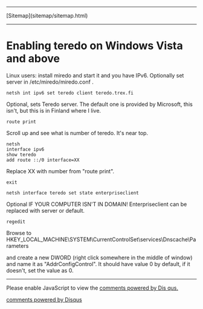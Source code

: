 <!DOCTYPE html>
<html>
<head>
<meta charset="UTF-8" />
<!-- <meta http-equiv="refresh" content="60" /> -->
<meta http-equiv="X-UA-Compatible" content="chrome=1">
<meta name="description" content="Enabling teredo on Windows Vista+." />
<meta name="keywords" content="Insert,keywords,here" />
<meta name="author" content="Mika Suomalainen" />
<link rel="canonical" href="http://mkaysi.github.com/articles/guides/teredo.html">
<title>Insert title here</title>
<link rel="stylesheet" type="text/css" href="../../tyyli.css" />
</head>
<body>
<hr/>
[Sitemap](sitemap/sitemap.html)
<hr/>


<!-- vim : set ft=html -->
# Enabling teredo on Windows Vista and above

Linux users: install miredo and start it and you have IPv6. Optionally set 
server in /etc/miredo/miredo.conf .

```
netsh int ipv6 set teredo client teredo.trex.fi
```

Optional, sets Teredo server. The default one is provided by Microsoft,
this isn't, but this is in Finland where I live.

```
route print
```

Scroll up and see what is number of teredo. It's near top.

```
netsh
interface ipv6
show teredo
add route ::/0 interface=XX
```

Replace XX with number from "route print".

```
exit
```

```
netsh interface teredo set state enterpriseclient
```

Optional IF YOUR COMPUTER ISN'T IN DOMAIN! Enterpriseclient can be 
replaced with server or default.

```
regedit
```

Browse to 
HKEY_LOCAL_MACHINE\SYSTEM\CurrentControlSet\services\Dnscache\Parameters

and create a new DWORD (right click somewhere in the middle of window) and 
name it as "AddrConfigControl". It should have value 0 by default, if it 
doesn't, set the value as 0.

<hr/>

<div id="disqus_thread"></div>
<script type="text/javascript">
/* * * CONFIGURATION VARIABLES: EDIT BEFORE PASTING INTO YOUR WEBPAGE * * */
var disqus_developer = 0; 
var disqus_url = 'http://mkaysi.github.com/articles/guides/teredo.html';
var disques_title = 'Teredo on Windows Vista and above';
var disqus_shortname = 'mkaysishomepage'; // required: replace example with your forum shortname
/* * * DON'T EDIT BELOW THIS LINE * * */
            (function() {
                var dsq = document.createElement('script'); dsq.type = 'text/javascript'; dsq.async = 
true;
                dsq.src = 'http://' + disqus_shortname + '.disqus.com/embed.js';
                (document.getElementsByTagName('head')[0] || document.getElementsByTagName('body')[0])
.appendChild(dsq);
            })();
        </script>
        <noscript>
Please enable JavaScript to view the <a href="http://disqus.com/?ref_noscript">comments powered by Dis
qus.</a>
</noscript>
        
<p><a href="http://disqus.com" class="dsq-brlink">comments powered by <span class="logo-disqus">Disqus
</span></a></p>
<!-- vim : set ft=html -->
</body>
</html>
